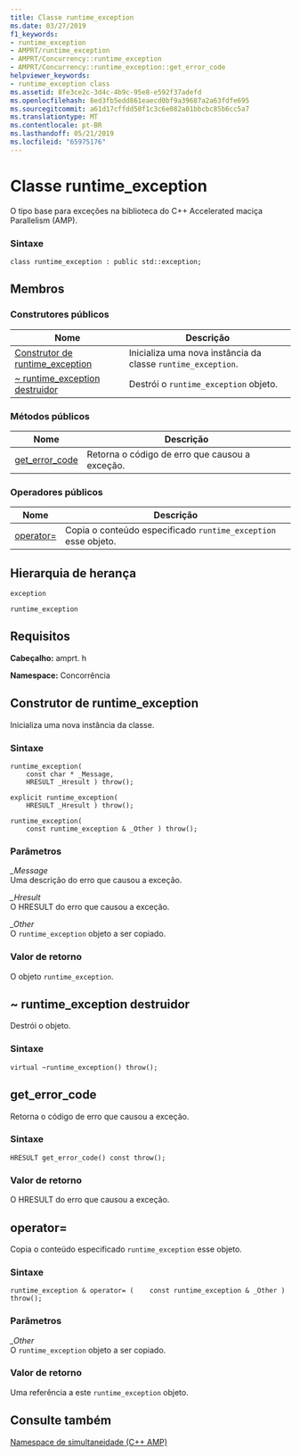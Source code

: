 ```yaml
---
title: Classe runtime_exception
ms.date: 03/27/2019
f1_keywords:
- runtime_exception
- AMPRT/runtime_exception
- AMPRT/Concurrency::runtime_exception
- AMPRT/Concurrency::runtime_exception::get_error_code
helpviewer_keywords:
- runtime_exception class
ms.assetid: 8fe3ce2c-3d4c-4b9c-95e8-e592f37adefd
ms.openlocfilehash: 8ed3fb5edd861eaecd0bf9a39687a2a63fdfe695
ms.sourcegitcommit: a61d17cffdd50f1c3c6e082a01bbcbc85b6cc5a7
ms.translationtype: MT
ms.contentlocale: pt-BR
ms.lasthandoff: 05/21/2019
ms.locfileid: "65975176"
---
```

# <a name="runtimeexception-class"></a>Classe runtime_exception

O tipo base para exceções na biblioteca do C++ Accelerated maciça Parallelism (AMP).

### <a name="syntax"></a>Sintaxe

```
class runtime_exception : public std::exception;
```

## <a name="members"></a>Membros

### <a name="public-constructors"></a>Construtores públicos

|Nome|Descrição|
|----------|-----------------|
|[Construtor de runtime_exception](#ctor)|Inicializa uma nova instância da classe `runtime_exception`.|
|[~ runtime_exception destruidor](#dtor)|Destrói o `runtime_exception` objeto.|

### <a name="public-methods"></a>Métodos públicos

|Nome|Descrição|
|----------|-----------------|
|[get_error_code](#get_error_code)|Retorna o código de erro que causou a exceção.|

### <a name="public-operators"></a>Operadores públicos

|Nome|Descrição|
|----------|-----------------|
|[operator=](#operator_eq)|Copia o conteúdo especificado `runtime_exception` esse objeto.|

## <a name="inheritance-hierarchy"></a>Hierarquia de herança

`exception`

`runtime_exception`

## <a name="requirements"></a>Requisitos

**Cabeçalho:** amprt. h

**Namespace:** Concorrência

## <a name="ctor"></a>  Construtor de runtime_exception

Inicializa uma nova instância da classe.

### <a name="syntax"></a>Sintaxe

```
runtime_exception(
    const char * _Message,
    HRESULT _Hresult ) throw();

explicit runtime_exception(
    HRESULT _Hresult ) throw();

runtime_exception(
    const runtime_exception & _Other ) throw();
```

### <a name="parameters"></a>Parâmetros

*_Message*<br/>
Uma descrição do erro que causou a exceção.

*_Hresult*<br/>
O HRESULT do erro que causou a exceção.

*_Other*<br/>
O `runtime_exception` objeto a ser copiado.

### <a name="return-value"></a>Valor de retorno

O objeto `runtime_exception`.

## <a name="dtor"></a>  ~ runtime_exception destruidor

Destrói o objeto.

### <a name="syntax"></a>Sintaxe

```
virtual ~runtime_exception() throw();
```

## <a name="get_error_code"></a> get_error_code

Retorna o código de erro que causou a exceção.

### <a name="syntax"></a>Sintaxe

```
HRESULT get_error_code() const throw();
```

### <a name="return-value"></a>Valor de retorno

O HRESULT do erro que causou a exceção.

## <a name="operator_eq"></a>  operator=
  Copia o conteúdo especificado `runtime_exception` esse objeto.

### <a name="syntax"></a>Sintaxe

```
runtime_exception & operator= (    const runtime_exception & _Other ) throw();
```

### <a name="parameters"></a>Parâmetros

*_Other*<br/>
O `runtime_exception` objeto a ser copiado.

### <a name="return-value"></a>Valor de retorno

Uma referência a este `runtime_exception` objeto.

## <a name="see-also"></a>Consulte também

[Namespace de simultaneidade (C++ AMP)](concurrency-namespace-cpp-amp.md)
